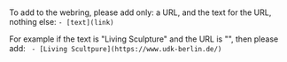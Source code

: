 #
To add to the webring, please add only: a URL, and the text for the URL, nothing else:
`- [text](link)`

For example if the text is "Living Sculpture" and the URL is "", then please add:
` - [Living Scultpure](https://www.udk-berlin.de/)`
#
